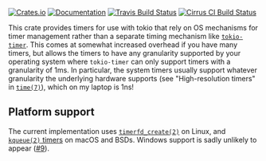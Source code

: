 [![Crates.io](https://img.shields.io/crates/v/tokio-os-timer.svg)](https://crates.io/crates/tokio-os-timer)
[![Documentation](https://docs.rs/tokio-os-timer/badge.svg)](https://docs.rs/tokio-os-timer/)
[![Travis Build Status](https://travis-ci.com/jonhoo/tokio-os-timer.svg?branch=master)](https://travis-ci.com/jonhoo/tokio-os-timer)
[![Cirrus CI Build Status](https://api.cirrus-ci.com/github/jonhoo/tokio-os-timer.svg)](https://cirrus-ci.com/github/jonhoo/tokio-os-timer)

This crate provides timers for use with tokio that rely on OS mechanisms
for timer management rather than a separate timing mechanism like
[`tokio-timer`]. This comes at somewhat increased overhead if you have
many timers, but allows the timers to have any granularity supported by
your operating system where `tokio-timer` can only support timers with a
granularity of 1ms. In particular, the system timers usually support
whatever granularity the underlying hardware supports (see
"High-resolution timers" in [`time(7)`]), which on my laptop is 1ns!

## Platform support

The current implementation uses [`timerfd_create(2)`] on Linux, and
[`kqueue(2)` timers] on macOS and BSDs. Windows support is sadly
unlikely to appear
([#9](https://github.com/jonhoo/tokio-os-timer/issues/9)).

  [`tokio-timer`]: https://docs.rs/tokio-timer/
  [`timerfd_create(2)`]: https://linux.die.net/man/2/timerfd_settime
  [`kqueue(2)` timers]: https://man.openbsd.org/kqueue.2
  [`time(7)`]: https://linux.die.net/man/7/time
